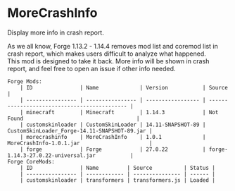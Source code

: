 # MoreCrashInfo
Display more info in crash report.  
  
As we all know, Forge 1.13.2 - 1.14.4 removes mod list and coremod list in crash report, which makes users difficult to analyze what happened.  
This mod is designed to take it back. More info will be shown in crash report, and feel free to open an issue if other info needed.
```
Forge Mods: 
	| ID               | Name             | Version           | Source                                       | 
	| ---------------- | ---------------- | ----------------- | -------------------------------------------- | 
	| minecraft        | Minecraft        | 1.14.3            | Not Found                                    | 
	| customskinloader | CustomSkinLoader | 14.11-SNAPSHOT-89 | CustomSkinLoader_Forge-14.11-SNAPSHOT-89.jar | 
	| morecrashinfo    | MoreCrashInfo    | 1.0.1             | MoreCrashInfo-1.0.1.jar                      | 
	| forge            | Forge            | 27.0.22           | forge-1.14.3-27.0.22-universal.jar           | 
Forge CoreMods: 
	| ID               | Name         | Source          | Status | 
	| ---------------- | ------------ | --------------- | ------ | 
	| customskinloader | transformers | transformers.js | Loaded | 
```
